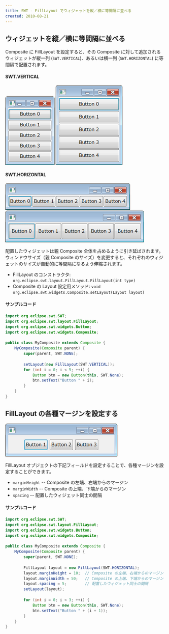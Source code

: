 ```yaml
---
title: SWT - FillLayout でウィジェットを縦／横に等間隔に並べる
created: 2010-08-21
---
```


ウィジェットを縦／横に等間隔に並べる
----

Composite に FillLayout を設定すると、その Composite に対して追加されるウィジェットが縦一列 (`SWT.VERTICAL`)、あるいは横一列 (`SWT.HORIZONTAL`) に等間隔で配置されます。

#### SWT.VERTICAL

![fill-layout-vertical1.png](./fill-layout-vertical1.png)
![fill-layout-vertical2.png](./fill-layout-vertical2.png)

#### SWT.HORIZONTAL

![fill-layout-horizontal1.png](./fill-layout-horizontal1.png)
![fill-layout-horizontal2.png](./fill-layout-horizontal2.png)

配置したウィジェットは親 Composite 全体を占めるように引き延ばされます。
ウィンドウサイズ（親 Composite のサイズ）を変更すると、それぞれのウィジェットのサイズが自動的に等間隔になるよう伸縮されます。

- FillLayout のコンストラクタ: `org.eclipse.swt.layout.FillLayout.FillLayout(int type)`
- Composite の Layout 設定用メソッド: `void org.eclipse.swt.widgets.Composite.setLayout(Layout layout)`

#### サンプルコード

~~~ java
import org.eclipse.swt.SWT;
import org.eclipse.swt.layout.FillLayout;
import org.eclipse.swt.widgets.Button;
import org.eclipse.swt.widgets.Composite;

public class MyComposite extends Composite {
    MyComposite(Composite parent) {
        super(parent, SWT.NONE);

        setLayout(new FillLayout(SWT.VERTICAL));
        for (int i = 0; i < 5; ++i) {
            Button btn = new Button(this, SWT.None);
            btn.setText("Button " + i);
        }
    }
}
~~~

FillLayout の各種マージンを設定する
----

![fill-layout-margin.png](./fill-layout-margin.png)

FillLayout オブジェクトの下記フィールドを設定することで、各種マージンを設定することができます。

- `marginHeight` -- Composite の左端、右端からのマージン
- `marginWidth` -- Composite の上端、下端からのマージン
- `spacing` -- 配置したウィジェット同士の間隔

#### サンプルコード

~~~ java
import org.eclipse.swt.SWT;
import org.eclipse.swt.layout.FillLayout;
import org.eclipse.swt.widgets.Button;
import org.eclipse.swt.widgets.Composite;

public class MyComposite extends Composite {
    MyComposite(Composite parent) {
        super(parent, SWT.NONE);

        FillLayout layout = new FillLayout(SWT.HORIZONTAL);
        layout.marginHeight = 10;  // Composite の左端、右端からのマージン
        layout.marginWidth = 50;   // Composite の上端、下端からのマージン
        layout.spacing = 5;        // 配置したウィジェット同士の間隔
        setLayout(layout);

        for (int i = 0; i < 3; ++i) {
            Button btn = new Button(this, SWT.None);
            btn.setText("Button " + (i + 1));
        }
    }
}
~~~

